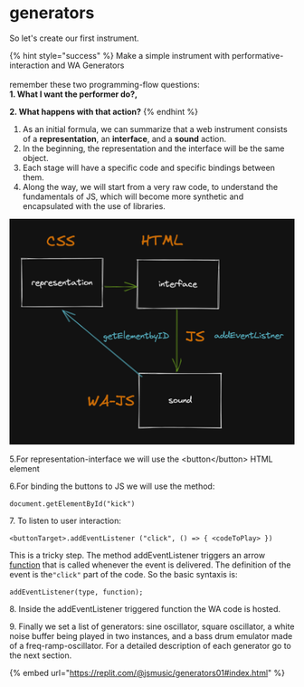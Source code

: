 # generators

So let's create our first instrument.

{% hint style="success" %}
Make a simple instrument with performative-interaction and WA Generators\
\
remember these two programming-flow questions:\
**1. What I want the performer do?,**&#x20;

**2. What happens with that action?**&#x20;
{% endhint %}

1. As an initial formula, we can summarize that a web instrument consists of a **representation**, an **interface**, and a **sound** action.
2. In the beginning, the representation and the interface will be the same object.&#x20;
3. Each stage will have a specific code and specific bindings between them.&#x20;
4. Along the way, we will start from a very raw code, to understand the fundamentals of JS, which will become more synthetic and encapsulated with the use of libraries.&#x20;

![a simple connection ](../../.gitbook/assets/image.png)

5.For representation-interface we will use the \<button\</button> HTML element

6.For binding the buttons to JS we will use the method:

```
document.getElementById("kick")
```

7\. To listen to user interaction:

```
<buttonTarget>.addEventListener ("click", () => { <codeToPlay> })
```

This is a tricky step. The method addEventListener triggers an arrow [function](../../javascript/js-functions.md) that is  called whenever the event is delivered. The definition of the event is  the`"click"` part of the code. So the basic syntaxis is:

```
addEventListener(type, function);
```

8\. Inside the addEventListener triggered function the WA code is hosted.&#x20;

9\. Finally we set a list of generators: sine oscillator, square oscillator, a white noise buffer being played in two instances, and a bass drum emulator made of a freq-ramp-oscillator. For a detailed description of each generator go to the next section.

{% embed url="https://replit.com/@jsmusic/generators01#index.html" %}



&#x20;
